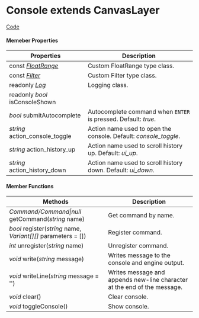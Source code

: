 
# **Console** extends CanvasLayer


[Code](../src/Console.gd)


#### Memeber Properties

| Properties | Description |
|--|--|
| const [*FloatRange*](Type/FloatRange.md) | Custom FloatRange type class. |
| const [*Filter*](Type/Filter.md) | Custom Filter type class. |
| readonly [*Log*](https://github.com/quentincaffeino/godot-console/tree/master/docs/Log.md) | Logging class. |
| readonly *bool* isConsoleShown |  |
| *bool* submitAutocomplete  | Autocomplete command when `ENTER` is pressed. Default: *true*. |
| *string* action_console_toggle | Action name used to open the console. Default: *console_toggle*. |
| *string* action_history_up | Action name used to scroll history up. Default: *ui_up*. |
| *string* action_history_down | Action name used to scroll history down. Default: *ui_down*. |


#### Member Functions

| Methods | Description |
|--|--|
| *Command/Command\|null* getCommand(*string* name) | Get command by name. |
| *bool* register(*string* name, *Variant[][]* parameters = []) | Register command. |
| *int* unregister(*string* name) | Unregister command. |
| *void* write(*string* message) | Writes message to the console and engine output. |
| *void* writeLine(*string* message = '') | Writes message and appends new-line character at the end of the message. |
| *void* clear() | Clear console. |
| *void* toggleConsole() | Show console. |
